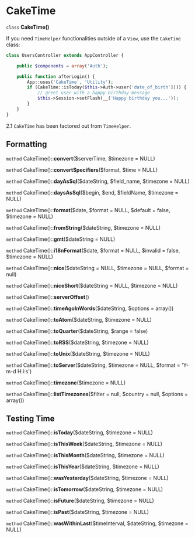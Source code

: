 # CakeTime

`class` **CakeTime()**

If you need `TimeHelper` functionalities outside of a `View`,
use the `CakeTime` class:

``` php
class UsersController extends AppController {

    public $components = array('Auth');

    public function afterLogin() {
        App::uses('CakeTime', 'Utility');
        if (CakeTime::isToday($this->Auth->user('date_of_birth']))) {
            // greet user with a happy birthday message
            $this->Session->setFlash(__('Happy birthday you...'));
        }
    }
}
```

<div class="versionadded">

2.1
`CakeTime` has been factored out from `TimeHelper`.

</div>

## Formatting

`method` CakeTime()::**convert**($serverTime, $timezone = NULL)

`method` CakeTime()::**convertSpecifiers**($format, $time = NULL)

`method` CakeTime()::**dayAsSql**($dateString, $field_name, $timezone = NULL)

`method` CakeTime()::**daysAsSql**($begin, $end, $fieldName, $timezone = NULL)

`method` CakeTime()::**format**($date, $format = NULL, $default = false, $timezone = NULL)

`method` CakeTime()::**fromString**($dateString, $timezone = NULL)

`method` CakeTime()::**gmt**($dateString = NULL)

`method` CakeTime()::**i18nFormat**($date, $format = NULL, $invalid = false, $timezone = NULL)

`method` CakeTime()::**nice**($dateString = NULL, $timezone = NULL, $format = null)

`method` CakeTime()::**niceShort**($dateString = NULL, $timezone = NULL)

`method` CakeTime()::**serverOffset**()

`method` CakeTime()::**timeAgoInWords**($dateString, $options = array())

`method` CakeTime()::**toAtom**($dateString, $timezone = NULL)

`method` CakeTime()::**toQuarter**($dateString, $range = false)

`method` CakeTime()::**toRSS**($dateString, $timezone = NULL)

`method` CakeTime()::**toUnix**($dateString, $timezone = NULL)

`method` CakeTime()::**toServer**($dateString, $timezone = NULL, $format = 'Y-m-d H:i:s')

`method` CakeTime()::**timezone**($timezone = NULL)

`method` CakeTime()::**listTimezones**($filter = null, $country = null, $options = array())

## Testing Time

`method` CakeTime()::**isToday**($dateString, $timezone = NULL)

`method` CakeTime()::**isThisWeek**($dateString, $timezone = NULL)

`method` CakeTime()::**isThisMonth**($dateString, $timezone = NULL)

`method` CakeTime()::**isThisYear**($dateString, $timezone = NULL)

`method` CakeTime()::**wasYesterday**($dateString, $timezone = NULL)

`method` CakeTime()::**isTomorrow**($dateString, $timezone = NULL)

`method` CakeTime()::**isFuture**($dateString, $timezone = NULL)

`method` CakeTime()::**isPast**($dateString, $timezone = NULL)

`method` CakeTime()::**wasWithinLast**($timeInterval, $dateString, $timezone = NULL)
